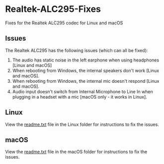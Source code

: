 # Realtek-ALC295-Fixes
Fixes for the Realtek ALC295 codec for Linux and macOS

## Issues

The Realtek ALC295 has the following issues (which can all be fixed):

1. The audio has static noise in the left earphone when using headphones [Linux and macOS]
2. When rebooting from Windows, the internal speakers don't work [Linux and macOS].
3. When rebooting from Windows, the internal mic doesn't respond [Linux and macOS].
4. Audio input doesn't switch from Internal Microphone to Line In when plugging in a headset with a mic [macOS only - it works in Linux].



## Linux

View the [readme.txt](https://github.com/Jalopy-Tech/Realtek-ALC295-Fixes/tree/main/Linux) file in the Linux folder for instructions to fix the issues.



## macOS

View the [readme.txt](https://github.com/Jalopy-Tech/Realtek-ALC295-Fixes/tree/main/macOS) file in the macOS folder for instructions to fix the issues.